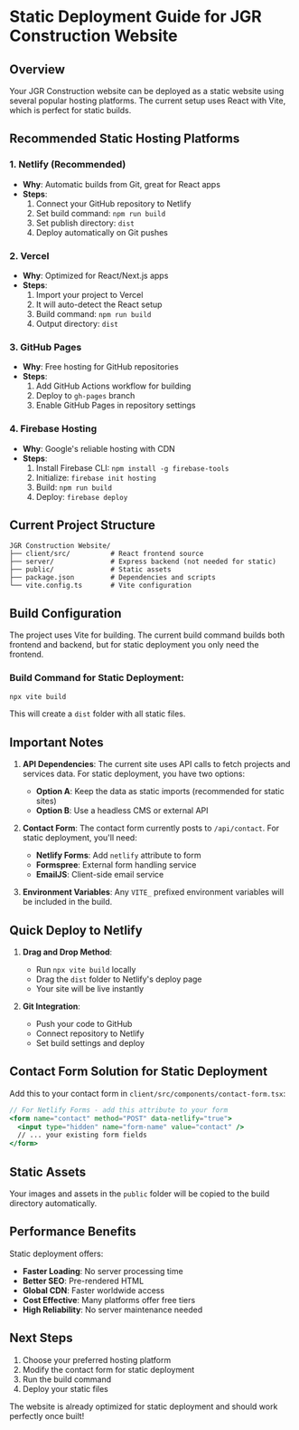 # Static Deployment Guide for JGR Construction Website

## Overview
Your JGR Construction website can be deployed as a static website using several popular hosting platforms. The current setup uses React with Vite, which is perfect for static builds.

## Recommended Static Hosting Platforms

### 1. **Netlify** (Recommended)
- **Why**: Automatic builds from Git, great for React apps
- **Steps**:
  1. Connect your GitHub repository to Netlify
  2. Set build command: `npm run build`
  3. Set publish directory: `dist`
  4. Deploy automatically on Git pushes

### 2. **Vercel**
- **Why**: Optimized for React/Next.js apps
- **Steps**:
  1. Import your project to Vercel
  2. It will auto-detect the React setup
  3. Build command: `npm run build`
  4. Output directory: `dist`

### 3. **GitHub Pages**
- **Why**: Free hosting for GitHub repositories
- **Steps**:
  1. Add GitHub Actions workflow for building
  2. Deploy to `gh-pages` branch
  3. Enable GitHub Pages in repository settings

### 4. **Firebase Hosting**
- **Why**: Google's reliable hosting with CDN
- **Steps**:
  1. Install Firebase CLI: `npm install -g firebase-tools`
  2. Initialize: `firebase init hosting`
  3. Build: `npm run build`
  4. Deploy: `firebase deploy`

## Current Project Structure

```
JGR Construction Website/
├── client/src/          # React frontend source
├── server/              # Express backend (not needed for static)
├── public/              # Static assets
├── package.json         # Dependencies and scripts
└── vite.config.ts       # Vite configuration
```

## Build Configuration

The project uses Vite for building. The current build command builds both frontend and backend, but for static deployment you only need the frontend.

### Build Command for Static Deployment:
```bash
npx vite build
```

This will create a `dist` folder with all static files.

## Important Notes

1. **API Dependencies**: The current site uses API calls to fetch projects and services data. For static deployment, you have two options:
   - **Option A**: Keep the data as static imports (recommended for static sites)
   - **Option B**: Use a headless CMS or external API

2. **Contact Form**: The contact form currently posts to `/api/contact`. For static deployment, you'll need:
   - **Netlify Forms**: Add `netlify` attribute to form
   - **Formspree**: External form handling service
   - **EmailJS**: Client-side email service

3. **Environment Variables**: Any `VITE_` prefixed environment variables will be included in the build.

## Quick Deploy to Netlify

1. **Drag and Drop Method**:
   - Run `npx vite build` locally
   - Drag the `dist` folder to Netlify's deploy page
   - Your site will be live instantly

2. **Git Integration**:
   - Push your code to GitHub
   - Connect repository to Netlify
   - Set build settings and deploy

## Contact Form Solution for Static Deployment

Add this to your contact form in `client/src/components/contact-form.tsx`:

```jsx
// For Netlify Forms - add this attribute to your form
<form name="contact" method="POST" data-netlify="true">
  <input type="hidden" name="form-name" value="contact" />
  // ... your existing form fields
</form>
```

## Static Assets

Your images and assets in the `public` folder will be copied to the build directory automatically.

## Performance Benefits

Static deployment offers:
- **Faster Loading**: No server processing time
- **Better SEO**: Pre-rendered HTML
- **Global CDN**: Faster worldwide access
- **Cost Effective**: Many platforms offer free tiers
- **High Reliability**: No server maintenance needed

## Next Steps

1. Choose your preferred hosting platform
2. Modify the contact form for static deployment
3. Run the build command
4. Deploy your static files

The website is already optimized for static deployment and should work perfectly once built!